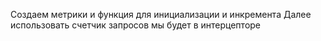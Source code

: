 Создаем метрики и функция для инициализации и инкремента
Далее использовать счетчик запросов мы будет в интерцепторе